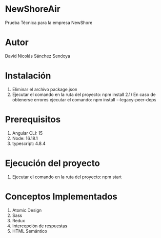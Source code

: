 # NewShoreAir

Prueba Técnica para la empresa NewShore

# Autor

David Nicolás Sánchez Sendoya

# Instalación

1. Eliminar el archivo package.json
2. Ejecutar el comando en la ruta del proyecto: npm install
   2.1) En caso de obtenerse errores ejecutar el comando: npm install --legacy-peer-deps

# Prerequisitos

1. Angular CLI: 15
2. Node: 16.18.1
3. typescript: 4.8.4

# Ejecución del proyecto

1. Ejecutar el comando en la ruta del proyecto: npm start

# Conceptos Implementados

1. Atomic Design
2. Sass
3. Redux
4. Intercepción de respuestas
5. HTML Semántico
